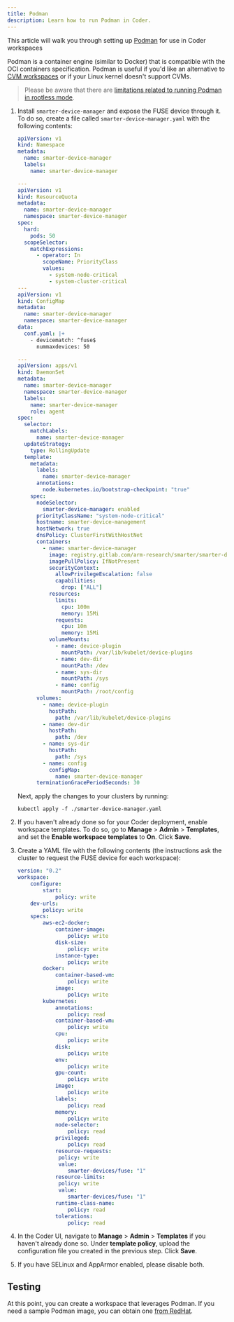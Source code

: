 ```yaml
---
title: Podman
description: Learn how to run Podman in Coder.
---
```


This article will walk you through setting up
[Podman](https://docs.podman.io/en/latest/) for use in Coder workspaces

Podman is a container engine (similar to Docker) that is compatible with the OCI
containers specification. Podman is useful if you'd like an alternative to
[CVM workspaces](../../admin/workspace-management/cvms/index.md) or if your
Linux kernel doesn't support CVMs.

> Please be aware that there are
> [limitations related to running Podman in rootless mode](https://github.com/containers/podman/blob/main/rootless.md#shortcomings-of-rootless-podman).

1. Install `smarter-device-manager` and expose the FUSE device through it. To do
   so, create a file called `smarter-device-manager.yaml` with the following
   contents:

   ```yaml
   apiVersion: v1
   kind: Namespace
   metadata:
     name: smarter-device-manager
     labels:
       name: smarter-device-manager

   ---
   apiVersion: v1
   kind: ResourceQuota
   metadata:
     name: smarter-device-manager
     namespace: smarter-device-manager
   spec:
     hard:
       pods: 50
     scopeSelector:
       matchExpressions:
         - operator: In
           scopeName: PriorityClass
           values:
             - system-node-critical
             - system-cluster-critical
   ---
   apiVersion: v1
   kind: ConfigMap
   metadata:
     name: smarter-device-manager
     namespace: smarter-device-manager
   data:
     conf.yaml: |+
       - devicematch: ^fuse$
         nummaxdevices: 50

   ---
   apiVersion: apps/v1
   kind: DaemonSet
   metadata:
     name: smarter-device-manager
     namespace: smarter-device-manager
     labels:
       name: smarter-device-manager
       role: agent
   spec:
     selector:
       matchLabels:
         name: smarter-device-manager
     updateStrategy:
       type: RollingUpdate
     template:
       metadata:
         labels:
           name: smarter-device-manager
         annotations:
           node.kubernetes.io/bootstrap-checkpoint: "true"
       spec:
         nodeSelector:
           smarter-device-manager: enabled
         priorityClassName: "system-node-critical"
         hostname: smarter-device-management
         hostNetwork: true
         dnsPolicy: ClusterFirstWithHostNet
         containers:
           - name: smarter-device-manager
             image: registry.gitlab.com/arm-research/smarter/smarter-device-manager:v1.20.7
             imagePullPolicy: IfNotPresent
             securityContext:
               allowPrivilegeEscalation: false
               capabilities:
                 drop: ["ALL"]
             resources:
               limits:
                 cpu: 100m
                 memory: 15Mi
               requests:
                 cpu: 10m
                 memory: 15Mi
             volumeMounts:
               - name: device-plugin
                 mountPath: /var/lib/kubelet/device-plugins
               - name: dev-dir
                 mountPath: /dev
               - name: sys-dir
                 mountPath: /sys
               - name: config
                 mountPath: /root/config
         volumes:
           - name: device-plugin
             hostPath:
               path: /var/lib/kubelet/device-plugins
           - name: dev-dir
             hostPath:
               path: /dev
           - name: sys-dir
             hostPath:
               path: /sys
           - name: config
             configMap:
               name: smarter-device-manager
         terminationGracePeriodSeconds: 30
   ```

   Next, apply the changes to your clusters by running:

   ```console
   kubectl apply -f ./smarter-device-manager.yaml
   ```

1. If you haven't already done so for your Coder deployment, enable workspace
   templates. To do so, go to **Manage** > **Admin** > **Templates**, and set
   the **Enable workspace templates** to **On**. Click **Save**.

1. Create a YAML file with the following contents (the instructions ask the
   cluster to request the FUSE device for each workspace):

   ```yaml
   version: "0.2"
   workspace:
       configure:
           start:
               policy: write
       dev-urls:
           policy: write
       specs:
           aws-ec2-docker:
               container-image:
                   policy: write
               disk-size:
                   policy: write
               instance-type:
                   policy: write
           docker:
               container-based-vm:
                   policy: write
               image:
                   policy: write
           kubernetes:
               annotations:
                   policy: read
               container-based-vm:
                   policy: write
               cpu:
                   policy: write
               disk:
                   policy: write
               env:
                   policy: write
               gpu-count:
                   policy: write
               image:
                   policy: write
               labels:
                   policy: read
               memory:
                   policy: write
               node-selector:
                   policy: read
               privileged:
                   policy: read
               resource-requests:
                policy: write
                value:
                   smarter-devices/fuse: "1"
               resource-limits:
                policy: write
                value:
                   smarter-devices/fuse: "1"
               runtime-class-name:
                   policy: read
               tolerations:
                   policy: read
   ```

1. In the Coder UI, navigate to **Manage** > **Admin** > **Templates** if you
   haven't already done so. Under **template policy**, upload the configuration
   file you created in the previous step. Click **Save**.

1. If you have SELinux and AppArmor enabled, please disable both.

## Testing

At this point, you can create a workspace that leverages Podman. If you need a
sample Podman image, you can obtain one
[from RedHat](https://quay.io/repository/podman/stable?tag=latest&tab=tags).
